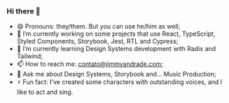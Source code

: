 ### Hi there 👋

- 😄 Pronouns: they/them. But you can use he/him as well;
- 🔭 I’m currently working on some projects that use React, TypeScript, Styled Components, Storybook, Jest, RTL and Cypress;
- 🌱 I’m currently learning Design Systems development with Radix and Tailwind;
- 📫 How to reach me: contato@jimmyandrade.com;
- 💬 Ask me about Design Systems, Storybook and... Music Production;
- ⚡ Fun fact: I've created some characters with outstanding voices, and I like to act and sing.

<!--
**jimmyandrade/jimmyandrade** is a ✨ _special_ ✨ repository because its `README.md` (this file) appears on your GitHub profile.

Here are some ideas to get you started:

- 👯 I’m looking to collaborate on ...
- 🤔 I’m looking for help with ...
-->
